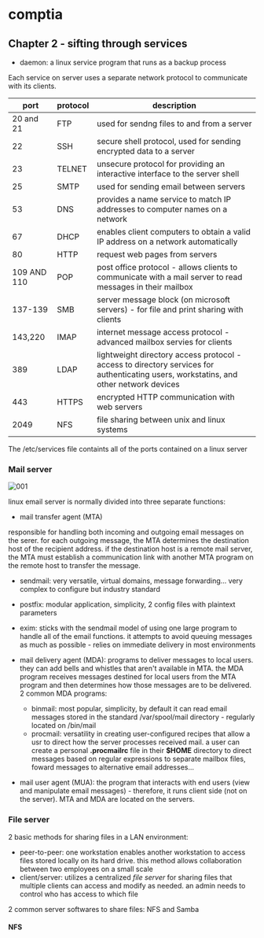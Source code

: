 # comptia

## Chapter 2 - sifting through services

- daemon: a linux service program that runs as a backup process

Each service on server uses a separate network protocol to communicate with its clients.

| port | protocol | description| 
| ---- |----- |----- |
| 20 and 21 | FTP | used for sendng files to and from a server |
| 22 | SSH | secure shell protocol, used for sending encrypted data to a server |
| 23 | TELNET | unsecure protocol for providing an interactive interface to the server shell |
| 25 | SMTP | used for sending email between servers |
| 53 | DNS | provides a name service to match IP addresses to computer names on a network |
| 67 | DHCP | enables client computers to obtain a valid IP address on a network automatically|
| 80 | HTTP | request web pages from servers |
| 109 AND 110 | POP | post office protocol - allows clients to communicate with a mail server to read messages in their mailbox |
| 137-139 | SMB | server message block (on microsoft servers) - for file and print sharing with clients|
| 143,220 | IMAP | internet message access protocol - advanced mailbox servies for clients |
| 389 | LDAP | lightweight directory access protocol - access to directory services for authenticating users, workstatins, and other network devices |
| 443 | HTTPS | encrypted HTTP communication with web servers|
| 2049 | NFS | file sharing between unix and linux systems |

The /etc/services file containts all of the ports contained on a linux server 

### Mail server

![001](/assets/001.JPG) 

linux email server is normally divided into three separate functions:

- mail transfer agent (MTA)

responsible for handling both incoming and outgoing email messages on the serer. for each outgoing message, the MTA determines the destination host of the recipient address. if the destination host is a remote mail server, the MTA must establish a communication link with another MTA program on the remote host to transfer the message.

  - sendmail: very versatile, virtual domains, message forwarding... very complex to configure but industry standard
  - postfix: modular application, simplicity, 2 config files with plaintext parameters
  - exim: sticks with the sendmail model of using one large program to handle all of the email functions. it attempts to avoid queuing messages as much as possible - relies on immediate delivery in most environments

- mail delivery agent (MDA): programs to deliver messages to local users. they can add bells and whistles that aren't available in MTA. the MDA program receives messages destined for local users from the MTA program and then determines how those messages are to be delivered. 2 common MDA programs:

  - binmail: most popular, simplicity, by default it can read email messages stored in the standard /var/spool/mail directory - regularly located on /bin/mail
  - procmail: versatility in creating user-configured recipes that allow a usr to direct how the server processes received mail. a user can create a personal **.procmailrc** file in their **$HOME** directory to direct messages based on regular expressions to separate mailbox files, foward messages to alternative email addresses...

- mail user agent (MUA): the program that interacts with end users (view and manipulate email messages) - therefore, it runs client side (not on the server). MTA and MDA are located on the servers.

### File server

2 basic methods for sharing files in a LAN environment:

- peer-to-peer: one workstation enables another workstation to access files stored locally on its hard drive. this method allows collaboration between two employees on a small scale
- client/server: utilizes a centralized _file server_ for sharing files that multiple clients can access and modify as needed. an admin needs to control who has access to which file

2 common server softwares to share files: NFS and Samba

#### NFS




